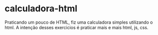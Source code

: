 # calculadora-html
Praticando um pouco de HTML, fiz uma calculadora simples utilizando o html. 
A intenção desses exercicios é praticar mais e mais html, js, css.
